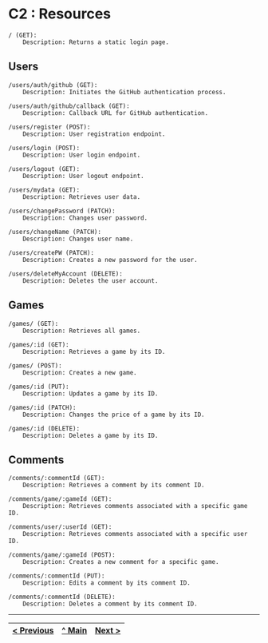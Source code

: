 # C2 : Resources

    / (GET):
        Description: Returns a static login page.

## Users

    /users/auth/github (GET):
        Description: Initiates the GitHub authentication process.

    /users/auth/github/callback (GET):
        Description: Callback URL for GitHub authentication.

    /users/register (POST):
        Description: User registration endpoint.

    /users/login (POST):
        Description: User login endpoint.

    /users/logout (GET):
        Description: User logout endpoint.

    /users/mydata (GET):
        Description: Retrieves user data.

    /users/changePassword (PATCH):
        Description: Changes user password.

    /users/changeName (PATCH):
        Description: Changes user name.

    /users/createPW (PATCH):
        Description: Creates a new password for the user.

    /users/deleteMyAccount (DELETE):
        Description: Deletes the user account.

## Games

    /games/ (GET):
        Description: Retrieves all games.

    /games/:id (GET):
        Description: Retrieves a game by its ID.

    /games/ (POST):
        Description: Creates a new game.

    /games/:id (PUT):
        Description: Updates a game by its ID.

    /games/:id (PATCH):
        Description: Changes the price of a game by its ID.

    /games/:id (DELETE):
        Description: Deletes a game by its ID.

## Comments

    /comments/:commentId (GET):
        Description: Retrieves a comment by its comment ID.

    /comments/game/:gameId (GET):
        Description: Retrieves comments associated with a specific game ID.

    /comments/user/:userId (GET):
        Description: Retrieves comments associated with a specific user ID.

    /comments/game/:gameId (POST):
        Description: Creates a new comment for a specific game.

    /comments/:commentId (PUT):
        Description: Edits a comment by its comment ID.

    /comments/:commentId (DELETE):
        Description: Deletes a comment by its comment ID.

---
[< Previous](c1.md) | [^ Main](../../../) | [Next >](c3.md)
:--- | :---: | ---: 
